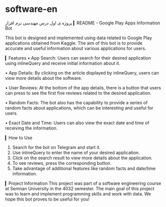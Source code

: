 # software-en
پروژه ی اول درس مهندسی نرم افزار 
▎README - Google Play Apps Information Bot

This bot is designed and implemented using data related to Google Play applications
obtained from Kaggle. The aim of this bot is to provide accurate and useful information
about various applications for users.

▎Features
• App Search: Users can search for their desired application using inlineQuery and receive
initial information about it.

• App Details: By clicking on the article displayed by inlineQuery, users can view more
details about the software.

• User Reviews: At the bottom of the app details, there is a button that users can press to
see the first five reviews related to the desired application.

• Random Facts: The bot also has the capability to provide a series of random facts about
applications, which can be interesting and useful for users.

• Exact Date and Time: Users can also view the exact date and time of receiving the
information.

▎How to Use
1. Search for the bot on Telegram and start it.
3. Use inlineQuery to enter the name of your desired application.
4. Click on the search result to view more details about the application.
5. To see reviews, press the corresponding button.
6. Take advantage of additional features like random facts and date/time information.

▎Project Information
This project was part of a software engineering course at Semnan University in the 4032
semester. The main goal of this project was to learn and implement programming skills and
work with data.
We hope this bot proves to be useful for you!
